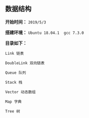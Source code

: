 ## 数据结构
**开始时间：**
`2019/5/3`

**搭建环境：**
`Ubuntu 18.04.1  gcc 7.3.0`

**目录如下：**
```
Link 链表

DoubleLink 双向链表

Queue 队列

Stack 栈

Vector 动态数组

Map 字典

Tree 树
```
